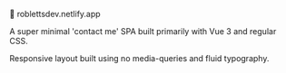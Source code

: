 👋 roblettsdev.netlify.app

A super minimal 'contact me' SPA built primarily with Vue 3 and regular CSS.

Responsive layout built using no media-queries and fluid typography.
